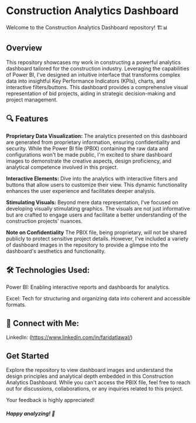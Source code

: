 # Construction Analytics Dashboard

Welcome to the Construction Analytics Dashboard repository! 🏗️📊

## Overview

This repository showcases my work in constructing a powerful analytics dashboard tailored for the construction industry. Leveraging the capabilities of Power BI, I've designed an intuitive interface that transforms complex data into insightful Key Performance Indicators (KPIs), charts, and interactive filters/buttons. This dashboard provides a comprehensive visual representation of bid projects, aiding in strategic decision-making and project management.

## 🔍 Features

**Proprietary Data Visualization:** The analytics presented on this dashboard are generated from proprietary information, ensuring confidentiality and security. While the Power BI file (PBIX) containing the raw data and configurations won't be made public, I'm excited to share dashboard images to demonstrate the creative aspects, design proficiency, and analytical competence involved in this project.

**Interactive Elements:**  Dive into the analytics with interactive filters and buttons that allow users to customize their view. This dynamic functionality enhances the user experience and facilitates deeper analysis.

**Stimulating Visuals:** Beyond mere data representation, I've focused on developing visually stimulating graphics. The visuals are not just informative but are crafted to engage users and facilitate a better understanding of the construction projects' nuances.

**Note on Confidentiality**
The PBIX file, being proprietary, will not be shared publicly to protect sensitive project details. However, I've included a variety of dashboard images in the repository to provide a glimpse into the dashboard's aesthetics and functionality.

## 🛠️ Technologies Used:

Power BI: Enabling interactive reports and dashboards for analytics.

Excel: Tech for structuring and organizing data into coherent and accessible formats.

## 🔗 Connect with Me:

LinkedIn: (https://www.linkedin.com/in/faridatlawal/)


## Get Started
Explore the repository to view dashboard images and understand the design principles and analytical depth embedded in this Construction Analytics Dashboard. While you can't access the PBIX file, feel free to reach out for discussions, collaborations, or any inquiries related to this project.

Your feedback is highly appreciated!

##### Happy analyzing! 🚀
